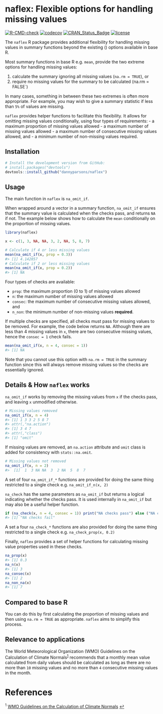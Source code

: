 
<!-- README.md is generated from README.Rmd. Please edit that file -->

# naflex: Flexible options for handling missing values

<!-- badges: start -->

[![R-CMD-check](https://github.com/dannyparsons/naflex/actions/workflows/R-CMD-check.yaml/badge.svg)](https://github.com/dannyparsons/naflex/actions/workflows/R-CMD-check.yaml)
[![codecov](https://codecov.io/gh/dannyparsons/naflex/branch/master/graph/badge.svg?token=MSQKXE5UYR)](https://codecov.io/gh/dannyparsons/naflex)
[![CRAN\_Status\_Badge](https://www.r-pkg.org/badges/version/naflex)](https://cran.r-project.org/package=naflex)
[![license](https://img.shields.io/badge/license-LGPL%20(%3E=%203)-lightgrey.svg)](https://choosealicense.com/)
<!-- badges: end -->

The `naflex` R package provides additional flexibility for handling
missing values in summary functions beyond the existing () options
available in base R.

Most summary functions in base R e.g. `mean`, provide the two extreme
options for handling missing values:

1.  calculate the summary ignoring all missing values (`na.rm = TRUE`),
    or
2.  require no missing values for the summary to be calculated (na.rm =
    FALSE\`)

In many cases, something in between these two extremes is often more
appropriate. For example, you may wish to give a summary statistic if
less than `5%` of values are missing.

`naflex` provides helper functions to facilitate this flexibility. It
allows for omitting missing values conditionally, using four types of
requirements: - a maximum proportion of missing values allowed - a
maximum number of missing values allowed - a maximum number of
consecutive missing values allowed, and - a minimum number of
non-missing values required.

## Installation

``` r
# Install the development version from GitHub:
# install.packages("devtools")
devtools::install_github("dannyparsons/naflex")
```

## Usage

The main function in `naflex` is `na_omit_if`.

When wrapped around a vector in a summary function, `na_omit_if` ensures
that the summary value is calculated when the checks pass, and returns
`NA` if not. The example below shows how to calculate the `mean`
conditionally on the proportion of missing values.

``` r
library(naflex)

x <- c(1, 3, NA, NA, 3, 2, NA, 5, 8, 7)

# Calculate if 4 or less missing values
mean(na_omit_if(x, prop = 0.3))
#> [1] 4.142857
# Calculate if 2 or less missing values
mean(na_omit_if(x, prop = 0.2))
#> [1] NA
```

Four types of checks are available:

-   `prop`: the maximum proportion (0 to 1) of missing values allowed
-   `n`: the maximum number of missing values allowed
-   `consec`: the maximum number of consecutive missing values allowed,
    and
-   `n_non`: the minimum number of non-missing values **required**.

If multiple checks are specified, all checks must pass for missing
values to be removed. For example, the code below returns `NA`. Although
there are less than 4 missing values in `x`, there are two consecutive
missing values, hence the `consec = 1` check fails.

``` r
mean(na_omit_if(x, n = 4, consec = 1))
#> [1] NA
```

Note that you cannot use this option with `na.rm = TRUE` in the summary
function since this will always remove missing values so the checks are
essentially ignored.

## Details & How `naflex` works

`na_omit_if` works by removing the missing values from `x` if the checks
pass, and leaving `x` unmodified otherwise.

``` r
# Missing values removed
na_omit_if(x, n = 4)
#> [1] 1 3 3 2 5 8 7
#> attr(,"na.action")
#> [1] 3 4 7
#> attr(,"class")
#> [1] "omit"
```

If missing values are removed, an `na.action` attribute and `omit` class
is added for consistency with `stats::na.omit`.

``` r
# Missing values not removed
na_omit_if(x, n = 2)
#>  [1]  1  3 NA NA  3  2 NA  5  8  7
```

A set of four `na_omit_if_*` functions are provided for doing the same
thing restricted to a single check e.g. `na_omit_if_n(x, 2)`

`na_check` has the same parameters as `na_omit_if` but returns a logical
indicating whether the checks pass. It is used internally in
`na_omit_if` but may also be a useful helper function.

``` r
if (na_check(x, n = 4, consec = 1)) print("NA checks pass") else ("NA checks fail")
#> [1] "NA checks fail"
```

A set a four `na_check_*` functions are also provided for doing the same
thing restricted to a single check e.g. `na_check_prop(x, 0.2)`

Finally, `naflex` provides a set of helper functions for calculating
missing value properties used in these checks.

``` r
na_prop(x)
#> [1] 0.3
na_n(x)
#> [1] 3
na_consec(x)
#> [1] 2
na_non_na(x)
#> [1] 7
```

## Compared to base R

You can do this by first calculating the proportion of missing values
and then using `na.rm = TRUE` as appropriate. `naflex` aims to simplify
this process.

## Relevance to applications

The World Meteorological Organization (WMO) Guidelines on the
Calculation of Climate Normals<sup id="a1">[1](#f1)</sup> recommends
that a monthly mean value calculated from daily values should be
calculated as long as there are no more than `10` missing values and no
more than `4` consecutive missing values in the month.

# References

<sup id="f1">1</sup>
<a href="https://library.wmo.int/index.php?lvl=notice_display&id=20130#.XljKS84zZnI">WMO
Guidelines on the Calculation of Climate Normals</a> [↩](#a1)
